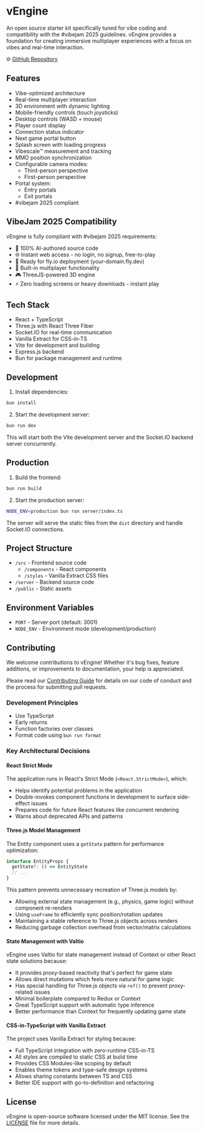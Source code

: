 # vEngine

An open source starter kit specifically tuned for vibe coding and compatibility with the #vibejam 2025 guidelines. vEngine provides a foundation for creating immersive multiplayer experiences with a focus on vibes and real-time interaction.

🌐 [GitHub Repository](https://github.com/benallfree/vengine)

## Features

- Vibe-optimized architecture
- Real-time multiplayer interaction
- 3D environment with dynamic lighting
- Mobile-friendly controls (touch joysticks)
- Desktop controls (WASD + mouse)
- Player count display
- Connection status indicator
- Next game portal button
- Splash screen with loading progress
- Vibescale™ measurement and tracking
- MMO position synchronization
- Configurable camera modes:
  - Third-person perspective
  - First-person perspective
- Portal system:
  - Entry portals
  - Exit portals
- #vibejam 2025 compliant

## VibeJam 2025 Compatibility

vEngine is fully compliant with #vibejam 2025 requirements:

- 🤖 100% AI-authored source code
- 🌐 Instant web access - no login, no signup, free-to-play
- 🚀 Ready for fly.io deployment (your-domain.fly.dev)
- 👥 Built-in multiplayer functionality
- 🎮 ThreeJS-powered 3D engine
- ⚡ Zero loading screens or heavy downloads - instant play

## Tech Stack

- React + TypeScript
- Three.js with React Three Fiber
- Socket.IO for real-time communication
- Vanilla Extract for CSS-in-TS
- Vite for development and building
- Express.js backend
- Bun for package management and runtime

## Development

1. Install dependencies:

```bash
bun install
```

2. Start the development server:

```bash
bun run dev
```

This will start both the Vite development server and the Socket.IO backend server concurrently.

## Production

1. Build the frontend:

```bash
bun run build
```

2. Start the production server:

```bash
NODE_ENV=production bun run server/index.ts
```

The server will serve the static files from the `dist` directory and handle Socket.IO connections.

## Project Structure

- `/src` - Frontend source code
  - `/components` - React components
  - `/styles` - Vanilla Extract CSS files
- `/server` - Backend source code
- `/public` - Static assets

## Environment Variables

- `PORT` - Server port (default: 3001)
- `NODE_ENV` - Environment mode (development/production)

## Contributing

We welcome contributions to vEngine! Whether it's bug fixes, feature additions, or improvements to documentation, your help is appreciated.

Please read our [Contributing Guide](CONTRIBUTING.md) for details on our code of conduct and the process for submitting pull requests.

### Development Principles

- Use TypeScript
- Early returns
- Function factories over classes
- Format code using `bun run format`

### Key Architectural Decisions

#### React Strict Mode

The application runs in React's Strict Mode (`<React.StrictMode>`), which:

- Helps identify potential problems in the application
- Double-invokes component functions in development to surface side-effect issues
- Prepares code for future React features like concurrent rendering
- Warns about deprecated APIs and patterns

#### Three.js Model Management

The Entity component uses a `getState` pattern for performance optimization:

```typescript
interface EntityProps {
  getState?: () => EntityState
  // ...
}
```

This pattern prevents unnecessary recreation of Three.js models by:

- Allowing external state management (e.g., physics, game logic) without component re-renders
- Using `useFrame` to efficiently sync position/rotation updates
- Maintaining a stable reference to Three.js objects across renders
- Reducing garbage collection overhead from vector/matrix calculations

#### State Management with Valtio

vEngine uses Valtio for state management instead of Context or other React state solutions because:

- It provides proxy-based reactivity that's perfect for game state
- Allows direct mutations which feels more natural for game logic
- Has special handling for Three.js objects via `ref()` to prevent proxy-related issues
- Minimal boilerplate compared to Redux or Context
- Great TypeScript support with automatic type inference
- Better performance than Context for frequently updating game state

#### CSS-in-TypeScript with Vanilla Extract

The project uses Vanilla Extract for styling because:

- Full TypeScript integration with zero-runtime CSS-in-TS
- All styles are compiled to static CSS at build time
- Provides CSS Modules-like scoping by default
- Enables theme tokens and type-safe design systems
- Allows sharing constants between TS and CSS
- Better IDE support with go-to-definition and refactoring

## License

vEngine is open-source software licensed under the MIT license. See the [LICENSE](LICENSE) file for more details.
